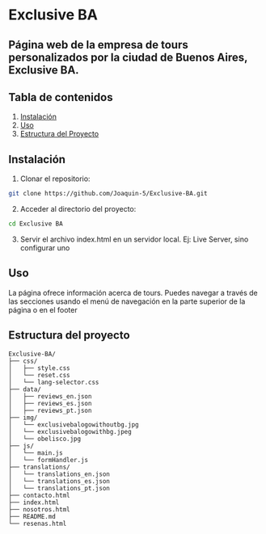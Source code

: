# Exclusive BA

## Página web de la empresa de tours personalizados por la ciudad de Buenos Aires, Exclusive BA.

## Tabla de contenidos

1. [Instalación](#instalación)
2. [Uso](#uso)
3. [Estructura del Proyecto](#estructura-del-proyecto)

## Instalación

1. Clonar el repositorio:

```sh
git clone https://github.com/Joaquin-5/Exclusive-BA.git
```

2. Acceder al directorio del proyecto:

```sh
cd Exclusive BA
```

3. Servir el archivo index.html en un servidor local. Ej: Live Server, sino configurar uno

## Uso

La página ofrece información acerca de tours. Puedes navegar a través de las secciones usando el menú de navegación en la parte superior de la página o en el footer

## Estructura del proyecto

```plaintext
Exclusive-BA/
├── css/
│   ├── style.css
│   └── reset.css
│   └── lang-selector.css
├── data/
│   ├── reviews_en.json
│   ├── reviews_es.json
│   ├── reviews_pt.json
├── img/
│   └── exclusivebalogowithoutbg.jpg
│   └── exclusivebalogowithbg.jpeg
│   └── obelisco.jpg
├── js/
│   └── main.js
│   └── formHandler.js
├── translations/
│   └── translations_en.json
│   └── translations_es.json
│   └── translations_pt.json
├── contacto.html
├── index.html
├── nosotros.html
├── README.md
└── resenas.html
```
